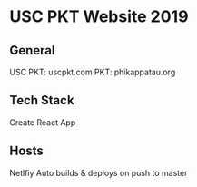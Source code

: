 # USC PKT Website 2019

## General

USC PKT: uscpkt.com
PKT: phikappatau.org

## Tech Stack

Create React App

## Hosts

Netlfiy
Auto builds & deploys on push to master